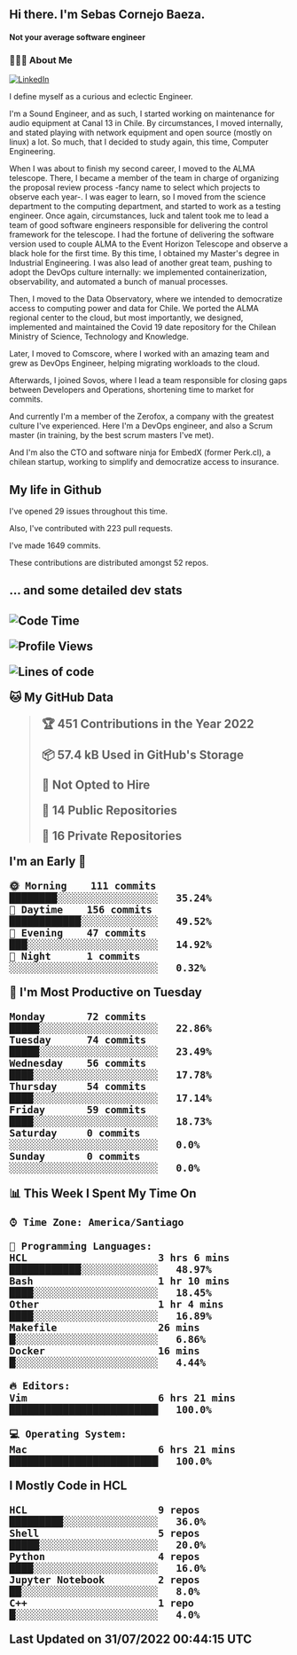 <h2> Hi there.  I'm Sebas Cornejo Baeza.</h2>
<h4> Not your average software engineer</h4>
<h3> 👨🏻‍💻 About Me </h3>
<a href="http://linkedin.com/in/sebastian-cornejo-baeza/"><img alt="LinkedIn" src="https://img.shields.io/badge/Sebas%20Cornejo%20-informational?style=appveyor&logo=linkedin"></a>


I define myself as a curious and eclectic Engineer.

I'm a Sound Engineer, and as such, I started working on maintenance for audio equipment at Canal 13 in Chile.
By circumstances, I moved internally, and stated playing with network equipment and open source (mostly on linux) 
a lot. So much, that I decided to study again, this time, Computer Engineering.

When I was about to finish my second career, I moved to the ALMA telescope. There, I became a member of the team
in charge of organizing the proposal review process -fancy name to select which projects to observe each year-. 
I was eager to learn, so I moved from the science department to the computing department, and started to work as 
a testing engineer. Once again, circumstances, luck and talent took me to lead a team of good software engineers 
responsible for delivering the control framework for the telescope. I had the fortune of delivering the software
version used to couple ALMA to the Event Horizon Telescope and observe a black hole for the first time.
By this time, I obtained my Master's degree in Industrial Engineering.
I was also lead of another great team, pushing to adopt the DevOps culture internally: we implemented containerization, observability, and automated a bunch of manual processes.

Then, I moved to the Data Observatory, where we intended to democratize access to computing power
and data for Chile. We ported the ALMA regional center to the cloud, but most importantly, we designed, implemented
and maintained the Covid 19 date repository for the Chilean Ministry of Science, Technology and Knowledge.

Later, I moved to Comscore, where I worked with an amazing team and grew as DevOps Engineer, helping migrating workloads to the cloud.

Afterwards, I joined Sovos, where I lead a team responsible for closing gaps between Developers and Operations, shortening time to market for commits.

And currently I'm a member of the Zerofox, a company with the greatest culture I've experienced. Here I'm a DevOps
engineer, and also a Scrum master (in training, by the best scrum masters I've met).
 
And I'm also the CTO and software ninja for EmbedX (former Perk.cl), a chilean startup, working to simplify and democratize access to insurance.

<h2> My life in Github </h2>

I've opened 29 issues throughout this time.

Also, I've contributed with 223 pull requests.

I've made 1649 commits.

These contributions are distributed amongst 52 repos.

<h2>... and some detailed dev stats<h2>

<!--START_SECTION:waka-->
![Code Time](http://img.shields.io/badge/Code%20Time-97%20hrs%2014%20mins-blue)

![Profile Views](http://img.shields.io/badge/Profile%20Views-3-blue)

![Lines of code](https://img.shields.io/badge/From%20Hello%20World%20I%27ve%20Written-604%20Thousand%20lines%20of%20code-blue)

**🐱 My GitHub Data** 

> 🏆 451 Contributions in the Year 2022
 > 
> 📦 57.4 kB Used in GitHub's Storage 
 > 
> 🚫 Not Opted to Hire
 > 
> 📜 14 Public Repositories 
 > 
> 🔑 16 Private Repositories  
 > 
**I'm an Early 🐤** 

```text
🌞 Morning    111 commits    ████████░░░░░░░░░░░░░░░░░   35.24% 
🌆 Daytime    156 commits    ████████████░░░░░░░░░░░░░   49.52% 
🌃 Evening    47 commits     ███░░░░░░░░░░░░░░░░░░░░░░   14.92% 
🌙 Night      1 commits      ░░░░░░░░░░░░░░░░░░░░░░░░░   0.32%

```
📅 **I'm Most Productive on Tuesday** 

```text
Monday       72 commits     █████░░░░░░░░░░░░░░░░░░░░   22.86% 
Tuesday      74 commits     █████░░░░░░░░░░░░░░░░░░░░   23.49% 
Wednesday    56 commits     ████░░░░░░░░░░░░░░░░░░░░░   17.78% 
Thursday     54 commits     ████░░░░░░░░░░░░░░░░░░░░░   17.14% 
Friday       59 commits     ████░░░░░░░░░░░░░░░░░░░░░   18.73% 
Saturday     0 commits      ░░░░░░░░░░░░░░░░░░░░░░░░░   0.0% 
Sunday       0 commits      ░░░░░░░░░░░░░░░░░░░░░░░░░   0.0%

```


📊 **This Week I Spent My Time On** 

```text
⌚︎ Time Zone: America/Santiago

💬 Programming Languages: 
HCL                      3 hrs 6 mins        ████████████░░░░░░░░░░░░░   48.97% 
Bash                     1 hr 10 mins        ████░░░░░░░░░░░░░░░░░░░░░   18.45% 
Other                    1 hr 4 mins         ████░░░░░░░░░░░░░░░░░░░░░   16.89% 
Makefile                 26 mins             █░░░░░░░░░░░░░░░░░░░░░░░░   6.86% 
Docker                   16 mins             █░░░░░░░░░░░░░░░░░░░░░░░░   4.44%

🔥 Editors: 
Vim                      6 hrs 21 mins       █████████████████████████   100.0%

💻 Operating System: 
Mac                      6 hrs 21 mins       █████████████████████████   100.0%

```

**I Mostly Code in HCL** 

```text
HCL                      9 repos             █████████░░░░░░░░░░░░░░░░   36.0% 
Shell                    5 repos             █████░░░░░░░░░░░░░░░░░░░░   20.0% 
Python                   4 repos             ████░░░░░░░░░░░░░░░░░░░░░   16.0% 
Jupyter Notebook         2 repos             ██░░░░░░░░░░░░░░░░░░░░░░░   8.0% 
C++                      1 repo              █░░░░░░░░░░░░░░░░░░░░░░░░   4.0%

```



 Last Updated on 31/07/2022 00:44:15 UTC
<!--END_SECTION:waka-->
